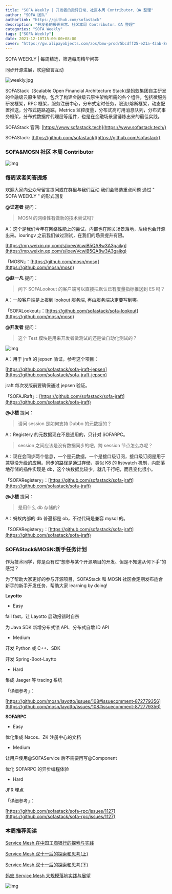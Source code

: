 ```yaml
---
title: "SOFA Weekly | 开发者的搬砖日常、社区本周 Contributor、QA 整理"
author: "SOFA 团队"
authorlink: "https://github.com/sofastack"
description: "开发者的搬砖日常、社区本周 Contributor、QA 整理"
categories: "SOFA Weekly"
tags: ["SOFA Weekly"]
date: 2021-12-10T15:00:00+08:00
cover: "https://gw.alipayobjects.com/zos/bmw-prod/5bcdff25-e21a-43ab-8e34-04305cd379ae.webp"
---
```


SOFA WEEKLY | 每周精选，筛选每周精华问答

同步开源进展，欢迎留言互动

![weekly.jpg](https://gw.alipayobjects.com/zos/bmw-prod/5bcdff25-e21a-43ab-8e34-04305cd379ae.webp)

SOFAStack（Scalable Open Financial Architecture Stack)是蚂蚁集团自主研发的金融级云原生架构，包含了构建金融级云原生架构所需的各个组件，包括微服务研发框架，RPC 框架，服务注册中心，分布式定时任务，限流/熔断框架，动态配置推送，分布式链路追踪，Metrics 监控度量，分布式高可用消息队列，分布式事务框架，分布式数据库代理层等组件，也是在金融场景里锤炼出来的最佳实践。

SOFAStack 官网: [https://www.sofastack.tech](https://www.sofastack.tech/)

SOFAStack: [https://github.com/sofastack](https://github.com/sofastack)

### SOFA&MOSN 社区 本周 Contributor

![img](https://gw.alipayobjects.com/mdn/rms_1c90e8/afts/img/A*AtcYSKkUo5oAAAAAAAAAAAAAARQnAQ)

### 每周读者问答提炼

欢迎大家向公众号留言提问或在群里与我们互动
我们会筛选重点问题
通过 " SOFA WEEKLY " 的形式回复

**@证道者** 提问：

>MOSN 的网络性有做新的技术尝试吗?

A：这个是我们今年在网络性能上的尝试，内部也在网关场景落地，后续也会开源出来。iouringv 之前我们做过测试，在我们的场景提升有限。

[https://mp.weixin.qq.com/s/ioewVcwiB5QA8w3A3gaikg](https://mp.weixin.qq.com/s/ioewVcwiB5QA8w3A3gaikg)

「MOSN」：[https://github.com/mosn/mosn](https://github.com/mosn/mosn)

**@赵一凡** 提问：

>问下 SOFALookout 的客户端可以直接把默认已有度量指标推送到 ES 吗？

A：一般客户端是上报到 lookout 服务端, 再由服务端决定要写到哪。

「SOFALookout」：[https://github.com/sofastack/sofa-lookout](https://github.com/mosn/mosn)

**@开发者** 提问：

>这个 Test 模块是用来开发者做测试的还是做自动化测试的？

![img](https://gw.alipayobjects.com/zos/bmw-prod/d72444fa-733f-452c-9fa9-90e11f4ce17e.webp)

A：用于 jraft 的 jepsen 验证，参考这个项目： 

[https://github.com/sofastack/sofa-jraft-jepsen](https://github.com/sofastack/sofa-jraft-jepsen)

jraft 每次发版前要确保通过 jepsen 验证。

「SOFAJRaft」：[https://github.com/sofastack/sofa-jraft](https://github.com/sofastack/sofa-jraft)

**@小楼** 提问：

>请问 session 是如何支持 Dubbo 的元数据的？

A：Registery 的元数据现在不是通用的，只针对 SOFARPC。

>session 之间应该是没有数据同步的吧，跨 session 节点怎么办呢？

A：现在会同步两个信息，一个是元数据，一个是接口级订阅，接口级订阅是用于兼容没升级的应用。同步的路径是通过存储，类似 K8 的 listwatch 机制，内部落地存储的插件实现是 db，这个块数据比较少，就几千行吧，而且变化很小。

「SOFARegistery」：[https://github.com/sofastack/sofa-jraft](https://github.com/sofastack/sofa-jraft)

**@小楼** 提问：

>是用什么 db 存储的?

A：蚂蚁内部的 db 普遍都是 ob，不过代码是兼容 mysql 的。

「SOFARegistery」：[https://github.com/sofastack/sofa-jraft](https://github.com/sofastack/sofa-jraft)

### SOFAStack&MOSN:新手任务计划

作为技术同学，你是否有过“想参与某个开源项目的开发、但是不知道从何下手”的感觉？

为了帮助大家更好的参与开源项目，SOFAStack 和 MOSN 社区会定期发布适合新手的新手开发任务，帮助大家 learning by doing!

**Layotto**

- Easy

fail fast，让 Layotto 启动报错时自杀

为 Java SDK 新增分布式锁 API、分布式自增 ID API

- Medium

开发 Python 或 C++、SDK

开发 Spring-Boot-Laytto

- Hard

集成  Jaeger 等 tracing 系统

「详细参考」：

[https://github.com/mosn/layotto/issues/108#issuecomment-872779356](https://github.com/mosn/layotto/issues/108#issuecomment-872779356)

**SOFARPC**

- Easy

优化集成 Nacos、ZK 注册中心的文档

- Medium

让用户使用@SOFAService 后不需要再写@Component

优化 SOFARPC 的异步编程体验

- Hard

JFR 埋点

「详细参考」：

[https://github.com/sofastack/sofa-rpc/issues/1127](https://github.com/sofastack/sofa-rpc/issues/1127)

### 本周推荐阅读  

[Service Mesh 在中国工商银行的探索与实践](https://mp.weixin.qq.com/s?__biz=MzUzMzU5Mjc1Nw==&mid=2247499122&idx=1&sn=9733d1c015e7b0e8e64bd5cf44118b10&chksm=faa312a8cdd49bbec97612e9756ef4372c446c410518a04bd0ae990a60fea9b8e78025e60c6d&scene=21#wechat_redirect)

[Service Mesh 双十一后的探索和思考(上)](https://mp.weixin.qq.com/s?__biz=MzUzMzU5Mjc1Nw==&mid=2247487314&idx=1&sn=55a6a84986290888e15719446365c986&chksm=faa0e088cdd7699e2a2a4594850699713cbd698531dba1f7309f755375232560f8f758230a85&scene=21#wechat_redirect)

[Service Mesh 双十一后的探索和思考(下)](https://mp.weixin.qq.com/s?__biz=MzUzMzU5Mjc1Nw==&mid=2247487357&idx=1&sn=f9a8d34452c4b777fe8094cddb17ad7e&chksm=faa0e0a7cdd769b1c767cf15ca736ceca6fb5626b0363db908f4ead7e814e275fecd3037a13e&scene=21#wechat_redirect)

[蚂蚁 Service Mesh 大规模落地实践与展望](https://mp.weixin.qq.com/s?__biz=MzUzMzU5Mjc1Nw==&mid=2247487233&idx=1&sn=f2b4ff05edf64f3a32033d5b1013717d&chksm=faa0e0dbcdd769cd7cdf292e3c341012004a8963cc26547069a2b96dfd4a769423a95849cf2c&scene=21#wechat_redirect)

![img](https://gw.alipayobjects.com/zos/bmw-prod/75d7bde6-1f48-4f28-80a4-215f8ec811bd.webp)
